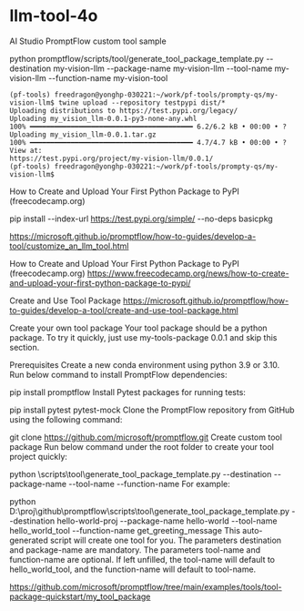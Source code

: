 # llm-tool-4o
AI Studio PromptFlow custom tool sample

python promptflow/scripts/tool/generate_tool_package_template.py --destination my-vision-llm --package-name my-vision-llm --tool-name my-vision-llm --function-name my-vision-tool

 
```
(pf-tools) freedragon@yonghp-030221:~/work/pf-tools/prompty-qs/my-vision-llm$ twine upload --repository testpypi dist/* 
Uploading distributions to https://test.pypi.org/legacy/ 
Uploading my_vision_llm-0.0.1-py3-none-any.whl 
100% ━━━━━━━━━━━━━━━━━━━━━━━━━━━━━━━━━━━━━━━━ 6.2/6.2 kB • 00:00 • ? 
Uploading my_vision_llm-0.0.1.tar.gz 
100% ━━━━━━━━━━━━━━━━━━━━━━━━━━━━━━━━━━━━━━━━ 4.7/4.7 kB • 00:00 • ? 
View at: 
https://test.pypi.org/project/my-vision-llm/0.0.1/ 
(pf-tools) freedragon@yonghp-030221:~/work/pf-tools/prompty-qs/my-vision-llm$ 
```

How to Create and Upload Your First Python Package to PyPI (freecodecamp.org) 

pip install --index-url https://test.pypi.org/simple/ --no-deps basicpkg 

 
https://microsoft.github.io/promptflow/how-to-guides/develop-a-tool/customize_an_llm_tool.html

How to Create and Upload Your First Python Package to PyPI (freecodecamp.org) 
https://www.freecodecamp.org/news/how-to-create-and-upload-your-first-python-package-to-pypi/

Create and Use Tool Package
https://microsoft.github.io/promptflow/how-to-guides/develop-a-tool/create-and-use-tool-package.html

Create your own tool package
Your tool package should be a python package. To try it quickly, just use my-tools-package 0.0.1 and skip this section.

Prerequisites
Create a new conda environment using python 3.9 or 3.10. Run below command to install PromptFlow dependencies:

pip install promptflow
Install Pytest packages for running tests:

pip install pytest pytest-mock
Clone the PromptFlow repository from GitHub using the following command:

git clone https://github.com/microsoft/promptflow.git
Create custom tool package
Run below command under the root folder to create your tool project quickly:

python <promptflow github repo>\scripts\tool\generate_tool_package_template.py --destination <your-tool-project> --package-name <your-package-name> --tool-name <your-tool-name> --function-name <your-tool-function-name>
For example:

python D:\proj\github\promptflow\scripts\tool\generate_tool_package_template.py --destination hello-world-proj --package-name hello-world --tool-name hello_world_tool --function-name get_greeting_message
This auto-generated script will create one tool for you. The parameters destination and package-name are mandatory. The parameters tool-name and function-name are optional. If left unfilled, the tool-name will default to hello_world_tool, and the function-name will default to tool-name.

https://github.com/microsoft/promptflow/tree/main/examples/tools/tool-package-quickstart/my_tool_package
